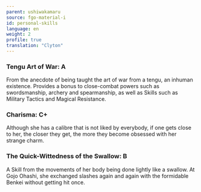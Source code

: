 ```yaml
---
parent: ushiwakamaru
source: fgo-material-i
id: personal-skills
language: en
weight: 2
profile: true
translation: "Clyton"
---
```


### Tengu Art of War: A

From the anecdote of being taught the art of war from a tengu, an inhuman existence. Provides a bonus to close-combat powers such as swordsmanship, archery and spearmanship, as well as Skills such as Military Tactics and Magical Resistance.

### Charisma: C+

Although she has a calibre that is not liked by everybody, if one gets close to her, the closer they get, the more they become obsessed with her strange charm.

### The Quick-Wittedness of the Swallow: B

A Skill from the movements of her body being done lightly like a swallow. At Gojo Ohashi, she exchanged slashes again and again with the formidable Benkei without getting hit once.
